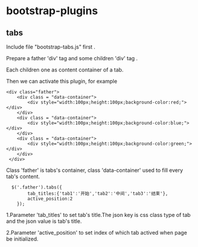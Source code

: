 # bootstrap-plugins

## tabs
  
  Include file "bootstrap-tabs.js" first .

  Prepare a father 'div' tag and some children 'div' tag . 
  
  Each children one as content container of a tab.

  Then we can activate this plugin, for example

	<div class="father">
		<div class = "data-container">
			<div style="width:100px;height:100px;background-color:red;"></div>
		</div>
		<div class = "data-container">
			<div style="width:100px;height:100px;background-color:blue;"></div>
		</div>
		<div class = "data-container">
			<div style="width:100px;height:100px;background-color:green;"></div>
		</div>
	 </div>

Class 'father' is tabs's container, class 'data-container' used to fill every tab's content.

	  $('.father').tabs({
			tab_titles:{'tab1':'开始','tab2':'中间','tab3':'结束'},
			active_position:2
		}); 

     
1.Parameter 'tab_titles' to set tab's title.The json key is css class type of tab and the json value is tab's title.

2.Parameter 'active_position' to set index of which tab actived when page be initialized.
